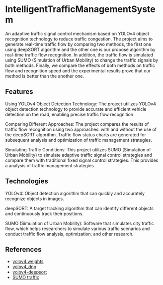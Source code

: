 # IntelligentTrafficManagementSystem

An adaptive traffic signal control mechanism based on YOLOv4 object recognition technology to reduce traffic congestion. The project aims to generate real-time traffic flow by comparing two methods, the first one using deepSORT algorithm and the other one is our propose algorithm by real-time traffic flow recognition. In addition, the traffic flow is simulated using SUMO (Simulation of Urban Mobility) to change the traffic signals by both methods. Finally, we compare the effects of both methods on traffic flow and  recognition speed and the experimental results prove that our method is better than the another one.

## Features
Using YOLOv4 Object Detection Technology: The project utilizes YOLOv4 object detection technology to provide accurate and efficient vehicle detection on the road, enabling precise traffic flow recognition.

Comparing Different Approaches: The project compares the results of traffic flow recognition using two approaches: with and without the use of the deepSORT algorithm. Traffic flow status charts are generated for subsequent analysis and optimization of traffic management strategies.

Simulating Traffic Conditions: This project utilizes SUMO (Simulation of Urban Mobility) to simulate adaptive traffic signal control strategies and compare them with traditional fixed signal control strategies. This provides a analysis of traffic management strategies.

## Technologies
YOLOv4: Object detection algorithm that can quickly and accurately recognize objects in images.

deepSORT: A target tracking algorithm that can identify different objects and continuously track their positions.

SUMO (Simulation of Urban Mobility): Software that simulates city traffic flow, which helps researchers to simulate various traffic scenarios and conduct traffic flow analysis, optimization, and other research.

## References
- [yolov4.weights](https://github.com/AlexeyAB/darknet/releases/download/darknet_yolo_v3_optimal/yolov4.weights)
- [yolov4_dnn](https://gist.github.com/YashasSamaga/e2b19a6807a13046e399f4bc3cca3a49)
- [yolov4-deepsort](https://github.com/theAIGuysCode/yolov4-deepsort.git)
- [SUMO traffic](https://www.eclipse.org/sumo/)
